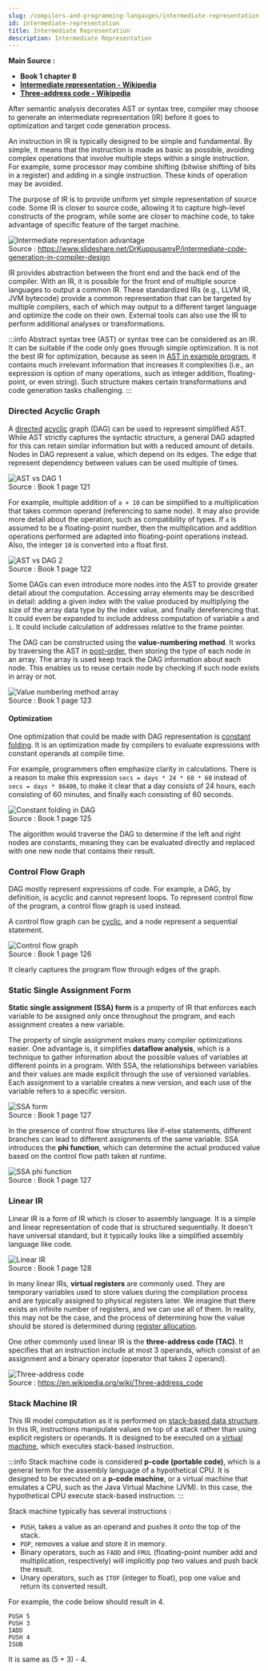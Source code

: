 ```yaml
---
slug: /compilers-and-programming-langauges/intermediate-representation
id: intermediate-representation
title: Intermediate Representation
description: Intermediate Representation
---
```


**Main Source :**

- **Book 1 chapter 8**
- **[Intermediate representation - Wikipedia](https://en.wikipedia.org/wiki/Intermediate_representation)**
- **[Three-address code - Wikipedia](https://en.wikipedia.org/wiki/Three-address_code)**

After semantic analysis decorates AST or syntax tree, compiler may choose to generate an intermediate representation (IR) before it goes to optimization and target code generation process.

An instruction in IR is typically designed to be simple and fundamental. By simple, it means that the instruction is made as basic as possible, avoiding complex operations that involve multiple steps within a single instruction. For example, some processor may combine shifting (bitwise shifting of bits in a register) and adding in a single instruction. These kinds of operation may be avoided.

The purpose of IR is to provide uniform yet simple representation of source code. Some IR is closer to source code, allowing it to capture high-level constructs of the program, while some are closer to machine code, to take advantage of specific feature of the target machine.

![Intermediate representation advantage](./ir-advantage.png)  
Source : https://www.slideshare.net/DrKuppusamyP/intermediate-code-generation-in-compiler-design

IR provides abstraction between the front end and the back end of the compiler. With an IR, it is possible for the front end of multiple source languages to output a common IR. These standardized IRs (e.g., LLVM IR, JVM bytecode) provide a common representation that can be targeted by multiple compilers, each of which may output to a different target language and optimize the code on their own. External tools can also use the IR to perform additional analyses or transformations.

:::info
Abstract syntax tree (AST) or syntax tree can be considered as an IR. It can be suitable if the code only goes through simple optimization. It is not the best IR for optimization, because as seen in [AST in example program](/compilers-and-programming-languages/semantic-analysis#example-program), it contains much irrelevant information that increases it complexities (i.e., an expression is option of many operations, such as integer addition, floating-point, or even string). Such structure makes certain transformations and code generation tasks challenging.
:::

### Directed Acyclic Graph

A [directed](/data-structures-and-algorithms/graph#directed) [acyclic](/data-structures-and-algorithms/graph#acyclic) graph (DAG) can be used to represent simplified AST. While AST strictly captures the syntactic structure, a general DAG adapted for this can retain similar information but with a reduced amount of details. Nodes in DAG represent a value, which depend on its edges. The edge that represent dependency between values can be used multiple of times.

![AST vs DAG 1](./ast-vs-dag-1.png)  
Source : Book 1 page 121

For example, multiple addition of `a + 10` can be simplified to a multiplication that takes common operand (referencing to same node). It may also provide more detail about the operation, such as compatibility of types. If `a` is assumed to be a floating-point number, then the multiplication and addition operations performed are adapted into floating-point operations instead. Also, the integer `10` is converted into a float first.

![AST vs DAG 2](./ast-vs-dag-2.png)  
Source : Book 1 page 122

Some DAGs can even introduce more nodes into the AST to provide greater detail about the computation. Accessing array elements may be described in detail: adding a given index with the value produced by multiplying the size of the array data type by the index value, and finally dereferencing that. It could even be expanded to include address computation of variable `a` and `i`. It could include calculation of addresses relative to the frame pointer.

The DAG can be constructed using the **value-numbering method**. It works by traversing the AST in [post-order](/data-structures-and-algorithms/traversal#postorder-traversal), then storing the type of each node in an array. The array is used keep track the DAG information about each node. This enables us to reuse certain node by checking if such node exists in array or not.

![Value numbering method array](./value-numbering-method-array.png)  
Source : Book 1 page 123

#### Optimization

One optimization that could be made with DAG representation is [constant folding](/compilers-and-programming-languages/compiler-optimization#constant-folding). It is an optimization made by compilers to evaluate expressions with constant operands at compile time.

For example, programmers often emphasize clarity in calculations. There is a reason to make this expression `secs = days * 24 * 60 * 60` instead of `secs = days * 86400`, to make it clear that a day consists of 24 hours, each consisting of 60 minutes, and finally each consisting of 60 seconds.

![Constant folding in DAG](./constant-folding-dag.png)  
Source : Book 1 page 125

The algorithm would traverse the DAG to determine if the left and right nodes are constants, meaning they can be evaluated directly and replaced with one new node that contains their result.

### Control Flow Graph

DAG mostly represent expressions of code. For example, a DAG, by definition, is acyclic and cannot represent loops. To represent control flow of the program, a control flow graph is used instead.

A control flow graph can be [cyclic](/data-structures-and-algorithms/graph#cyclic), and a node represent a sequential statement.

![Control flow graph](./control-flow-graph.png)  
Source : Book 1 page 126

It clearly captures the program flow through edges of the graph.

### Static Single Assignment Form

**Static single assignment (SSA) form** is a property of IR that enforces each variable to be assigned only once throughout the program, and each assignment creates a new variable.

The property of single assignment makes many compiler optimizations easier. One advantage is, it simplifies **dataflow analysis**, which is a technique to gather information about the possible values of variables at different points in a program. With SSA, the relationships between variables and their values are made explicit through the use of versioned variables. Each assignment to a variable creates a new version, and each use of the variable refers to a specific version.

![SSA form](./ssa-form.png)  
Source : Book 1 page 127

In the presence of control flow structures like if-else statements, different branches can lead to different assignments of the same variable. SSA introduces the **phi function**, which can determine the actual produced value based on the control flow path taken at runtime.

![SSA phi function](./ssa-phi-function.png)  
Source : Book 1 page 127

### Linear IR

Linear IR is a form of IR which is closer to assembly language. It is a simple and linear representation of code that is structured sequentially. It doesn't have universal standard, but it typically looks like a simplified assembly language like code.

![Linear IR](./linear-ir.png)  
Source : Book 1 page 128

In many linear IRs, **virtual registers** are commonly used. They are temporary variables used to store values during the compilation process and are typically assigned to physical registers later. We imagine that there exists an infinite number of registers, and we can use all of them. In reality, this may not be the case, and the process of determining how the value should be stored is determined during [register allocation](/compilers-and-programming-languages/compiler-optimization#register-allocation).

One other commonly used linear IR is the **three-address code (TAC)**. It specifies that an instruction include at most 3 operands, which consist of an assignment and a binary operator (operator that takes 2 operand).

![Three-address code](./three-address-code.png)  
Source : https://en.wikipedia.org/wiki/Three-address_code

### Stack Machine IR

This IR model computation as it is performed on [stack-based data structure](/data-structures-and-algorithms/stack). In this IR, instructions manipulate values on top of a stack rather than using explicit registers or operands. It is designed to be executed on a [virtual machine](/cloud-computing-and-distributed-systems/virtualization), which executes stack-based instruction.

:::info
Stack machine code is considered **p-code (portable code)**, which is a general term for the assembly language of a hypothetical CPU. It is designed to be executed on a **p-code machine**, or a virtual machine that emulates a CPU, such as the Java Virtual Machine (JVM). In this case, the hypothetical CPU execute stack-based instruction.
:::

Stack machine typically has several instructions :

- `PUSH`, takes a value as an operand and pushes it onto the top of the stack.
- `POP`, removes a value and store it in memory.
- Binary operators, such as `FADD` and `FMUL` (floating-point number add and multiplication, respectively) will implicitly pop two values and push back the result.
- Unary operators, such as `ITOF` (integer to float), pop one value and return its converted result.

For example, the code below should result in 4.

```
PUSH 5
PUSH 3
IADD
PUSH 4
ISUB
```

It is same as (5 + 3) - 4.
